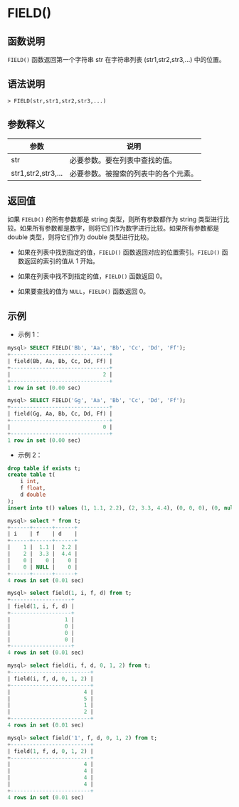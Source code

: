 # **FIELD()**

## **函数说明**

`FIELD()` 函数返回第一个字符串 str 在字符串列表 (str1,str2,str3,...) 中的位置。

## **语法说明**

```
> FIELD(str,str1,str2,str3,...)
```

## **参数释义**

|  参数   | 说明  |
|  ----  | ----  |
| str | 必要参数。要在列表中查找的值。 |
| str1,str2,str3,... | 必要参数。被搜索的列表中的各个元素。 |

## **返回值**

如果 `FIELD()` 的所有参数都是 string 类型，则所有参数都作为 string 类型进行比较。如果所有参数都是数字，则将它们作为数字进行比较。如果所有参数都是 double 类型，则将它们作为 double 类型进行比较。

- 如果在列表中找到指定的值，`FIELD()` 函数返回对应的位置索引。`FIELD()` 函数返回的索引的值从 1 开始。

- 如果在列表中找不到指定的值，`FIELD()` 函数返回 0。

- 如果要查找的值为 `NULL`，`FIELD()` 函数返回 0。

## **示例**

- 示例 1：

```sql
mysql> SELECT FIELD('Bb', 'Aa', 'Bb', 'Cc', 'Dd', 'Ff');
+-------------------------------+
| field(Bb, Aa, Bb, Cc, Dd, Ff) |
+-------------------------------+
|                             2 |
+-------------------------------+
1 row in set (0.00 sec)

mysql> SELECT FIELD('Gg', 'Aa', 'Bb', 'Cc', 'Dd', 'Ff');
+-------------------------------+
| field(Gg, Aa, Bb, Cc, Dd, Ff) |
+-------------------------------+
|                             0 |
+-------------------------------+
1 row in set (0.00 sec)
```

- 示例 2：

```sql
drop table if exists t;
create table t(
    i int,
    f float,
    d double
);
insert into t() values (1, 1.1, 2.2), (2, 3.3, 4.4), (0, 0, 0), (0, null, 0);

mysql> select * from t;
+------+------+------+
| i    | f    | d    |
+------+------+------+
|    1 |  1.1 |  2.2 |
|    2 |  3.3 |  4.4 |
|    0 |    0 |    0 |
|    0 | NULL |    0 |
+------+------+------+
4 rows in set (0.01 sec)

mysql> select field(1, i, f, d) from t;
+-------------------+
| field(1, i, f, d) |
+-------------------+
|                 1 |
|                 0 |
|                 0 |
|                 0 |
+-------------------+
4 rows in set (0.01 sec)

mysql> select field(i, f, d, 0, 1, 2) from t;
+-------------------------+
| field(i, f, d, 0, 1, 2) |
+-------------------------+
|                       4 |
|                       5 |
|                       1 |
|                       2 |
+-------------------------+
4 rows in set (0.01 sec)

mysql> select field('1', f, d, 0, 1, 2) from t;
+-------------------------+
| field(1, f, d, 0, 1, 2) |
+-------------------------+
|                       4 |
|                       4 |
|                       4 |
|                       4 |
+-------------------------+
4 rows in set (0.01 sec)
```
